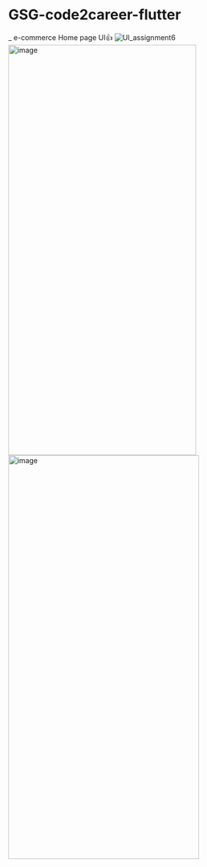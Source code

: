 ﻿# GSG-code2career-flutter
 _ e-commerce Home page UI👍
![UI_assignment6](https://github.com/user-attachments/assets/14c64604-a0f6-4f30-aea4-e626a4e73f21)
<img width="374" height="818" alt="image" src="https://github.com/user-attachments/assets/ec5f90aa-6cc7-4456-8224-7867d1fc9ac1" />
<img width="380" height="805" alt="image" src="https://github.com/user-attachments/assets/9b1e1c44-bb4d-4eb7-9f40-4520fe35eb68" />





